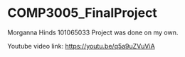 # COMP3005_FinalProject

Morganna Hinds 101065033
Project was done on my own. 

Youtube video link: https://youtu.be/q5a9uZVuViA
